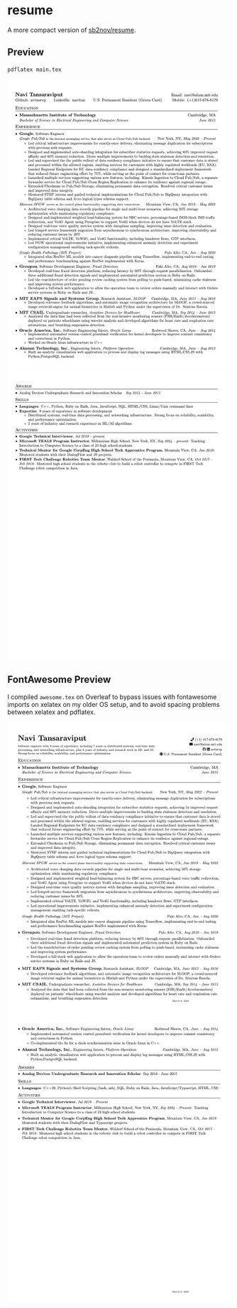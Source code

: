# resume

A more compact version of [sb2nov/resume](https://github.com/sb2nov/resume).

## Preview

```sh
pdflatex main.tex
```

![Resume Screenshot](/images/preview1.jpg)
![Resume Screenshot](/images/preview2.jpg)

## FontAwesome Preview

I compiled `awesome.tex` on Overleaf to bypass issues with fontawesome imports on xelatex on my older OS setup, and to avoid spacing problems between xelatex and pdflatex.

![Resume Screenshot](/images/awesome1.jpg)
![Resume Screenshot](/images/awesome2.jpg)
